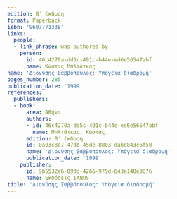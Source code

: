 ```yaml
---
edition: Β' έκδοση
format: Paperback
isbn: '9607771338'
links:
  people:
  - link_phrase: was authored by
    person:
      id: 46c4270a-dd5c-491c-b44e-ed6e56547abf
      name: Κώστας Μπλιάτκας
name: 'Διονύσης Σαββόπουλος: Υπόγεια διαδρομή'
pages_number: 285
publication_date: '1999'
references:
  publishers:
  - book:
      area: Αθήνα
      authors:
      - id: 46c4270a-dd5c-491c-b44e-ed6e56547abf
        name: Μπλιάτκας, Κώστας
      edition: Β' έκδοση
      id: 0a03c8e7-47db-45de-8803-dabd843c6f50
      name: 'Διονύσης Σαββόπουλος: Υπόγεια διαδρομή'
      publication_date: '1999'
    publisher:
      id: 9b5532e6-093d-4266-979d-643a140e9876
      name: Εκδόσεις IANOS
title: 'Διονύσης Σαββόπουλος: Υπόγεια διαδρομή'
---
```


